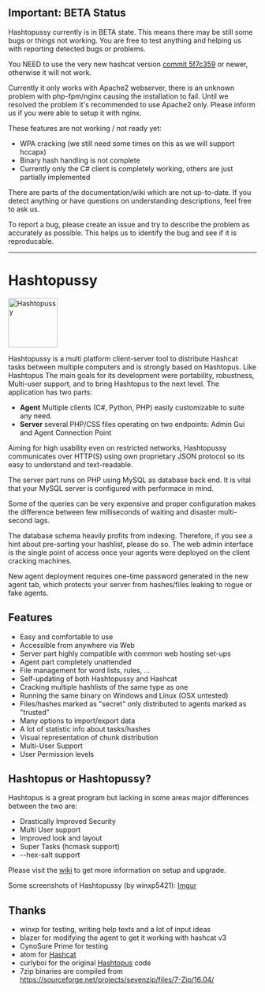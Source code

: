 ## Important: BETA Status

Hashtopussy currently is in BETA state. This means there may be still some bugs or things not working. You are free to test anything and helping us with reporting detected bugs or problems. 

You NEED to use the very new hashcat version [commit 5f7c359](https://github.com/hashcat/hashcat/commit/5f7c3590bab4ebae508443188ca2383997f1a14b) or newer, otherwise it will not work. 

Currently it only works with Apache2 webserver, there is an unknown problem with php-fpm/nginx causing the installation to fail. Until we resolved the problem it's recommended to use Apache2 only. Please inform us if you were able to setup it with nginx.

These features are not working / not ready yet:

- WPA cracking (we still need some times on this as we will support hccapx)
- Binary hash handling is not complete
- Currently only the C# client is completely working, others are just partially implemented

There are parts of the documentation/wiki which are not up-to-date. If you detect anything or have questions on understanding descriptions, feel free to ask us.

To report a bug, please create an issue and try to describe the problem as accurately as possible. This helps us to identify the bug and see if it is reproducable.

---

# Hashtopussy 

<img src="https://github.com/s3inlc/hashtopussy/blob/master/src/static/logo.png" alt='Hashtopussy' width="100">

Hashtopussy is a multi platform client-server tool to distribute Hashcat tasks between multiple computers and is strongly based on Hashtopus. 
Like Hashtopus The main goals for its development were portability, robustness, Multi-user support, and to bring Hashtopus to the next level. 
The application has two parts:

- **Agent** Multiple clients (C#, Python, PHP) easily customizable to suite any need. 
- **Server** several PHP/CSS files operating on two endpoints: Admin Gui and Agent Connection Point

Aiming for high usability even on restricted networks, Hashtopussy communicates over HTTP(S) using own proprietary JSON protocol so its easy to understand and text-readable. 

The server part runs on PHP using MySQL as database back end. It is vital that your MySQL server is configured with performace in mind. 

Some of the queries can be very expensive and proper configuration makes the difference between few milliseconds of waiting and	disaster multi-second lags. 

The database schema heavily profits from indexing. Therefore, if you see a hint about pre-sorting your hashlist, please do so. 
The web admin interface is the single point of access once your agents were deployed on the client cracking machines. 

New agent deployment requires one-time password generated in the new agent tab, which protects your server from hashes/files leaking to rogue or fake agents.

## Features

- Easy and comfortable to use
- Accessible from anywhere via Web
- Server part highly compatible with common web hosting set-ups
- Agent part completely unattended
- File management for word lists, rules, ...
- Self-updating of both Hashtopussy and Hashcat
- Cracking multiple hashlists of the same type as one
- Running the same binary on Windows and Linux (OSX untested)
- Files/hashes marked as "secret" only distributed to agents marked as "trusted"
- Many options to import/export data
- A lot of statistic info about tasks/hashes
- Visual representation of chunk distribution
- Multi-User Support
- User Permission levels

## Hashtopus or Hashtopussy?

Hashtopus is a great program but lacking in some areas major differences between the two are: 

- Drastically Improved Security
- Multi User support
- Improved look and layout
- Super Tasks (hcmask support)
- --hex-salt support

Please visit the [wiki](https://github.com/s3inlc/hashtopussy/wiki) to get more information on setup and upgrade.

Some screenshots of Hashtopussy (by winxp5421): [Imgur](http://imgur.com/gallery/Fj0s0)

## Thanks

* winxp for testing, writing help texts and a lot of input ideas
* blazer for modifying the agent to get it working with hashcat v3
* CynoSure Prime for testing
* atom for [Hashcat](https://github.com/hashcat/hashcat)
* curlyboi for the original [Hashtopus](https://github.com/curlyboi/hashtopus) code
* 7zip binaries are compiled from https://sourceforge.net/projects/sevenzip/files/7-Zip/16.04/
